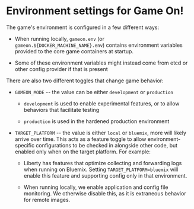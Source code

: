 # Environment settings for Game On!

The game's environment is configured in a few different ways:

* When running locally, `gameon.env` (or `gameon.${DOCKER_MACHINE_NAME}.env`) contains
  environment variables provided to the core game containers at startup.

* Some of these environment variables might instead come from etcd or other
  config provider if that is present

There are also two different toggles that change game behavior:

* `GAMEON_MODE` -- the value can be either `development` or `production`
   * `development` is used to enable experimental features, or to allow behaviors
      that facilitate testing

    * `production` is used in the hardened production environment

* `TARGET_PLATFORM` -- the value is either `local` or `bluemix`, more will likely
   arrive over time. This acts as a feature toggle to allow environment-specific
   configurations to be checked in alongside other code, but enabled only when
   on the target platform. For example:

   * Liberty has features that optimize
     collecting and forwarding logs when running on Bluemix. Setting
     `TARGET_PLATFORM=bluemix` will enable this feature and supporting config
     only in that environment.

    * When running locally, we enable application and config file monitoring.
      We otherwise disable this, as it is extraneous behavior for remote
      images.
      
